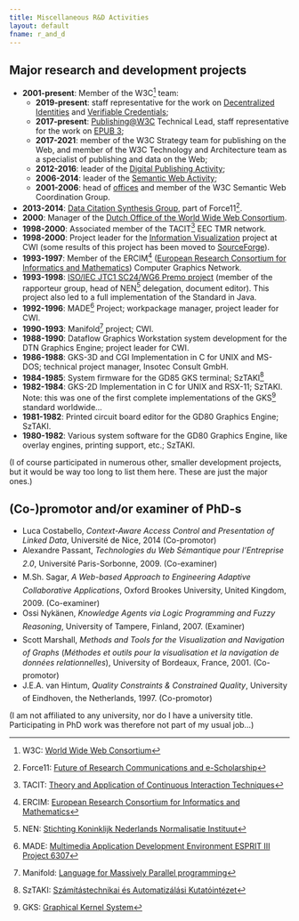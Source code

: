 ```yaml
---
title: Miscellaneous R&D Activities
layout: default
fname: r_and_d
---
```



## Major research and development projects

* **2001-present**: Member of the W3C[^1] team:
    * **2019-present**: staff representative for the work on [Decentralized Identities](https://www.w3.org/2019/did-wg/) and [Verifiable Credentials](https://www.w3.org/2017/vc/WG/); 
    * **2017-present**: [Publishing@W3C](http://www.w3.org/publishing/) Technical Lead, staff representative for the work on [EPUB 3](https://www.w3.org//publishing/groups/epub-wg/);
    * **2017-2021**: member of the W3C Strategy team for publishing on the Web, and member of the W3C Technology and Architecture team as a specialist of publishing and data on the Web;
    * **2012-2016**: leader of the [Digital Publishing Activity](http://www.w3.org/dpub/);
    * **2006-2014**: leader of the [Semantic Web Activity](http://www.w3.org/2001/sw/);
    * **2001-2006**: head of [offices](http://www.w3.org/Consortium/Offices/) and member of the W3C Semantic Web Coordination Group.
* **2013-2014**: [Data Citation Synthesis Group](http://www.force11.org/node/4785), part of Force11[^2].
* **2000**: Manager of the [Dutch Office of the World Wide Web Consortium](http://www.w3c.nl/).
* **1998-2000**: Associated member of the TACIT[^3]  EEC TMR network.
* **1998-2000**: Project leader for the [Information Visualization](http://www.cwi.nl/projects/InfoVisu/) project at CWI (some results of this project has been moved to [SourceForge](http://gvf.sourceforge.net/)).
* **1993-1997**: Member of the ERCIM[^4] ([European Research Consortium for Informatics and Mathematics](http://www-ercim.inria.fr/)) Computer Graphics Network.
* **1993-1998**: [ISO/IEC JTC1 SC24/WG6 Premo project](http://www.bsi.org.uk/sc24/) (member of the rapporteur group, head of NEN[^5] delegation, document editor). This project also led to a full implementation of the Standard in Java.
* **1992-1996**: MADE[^6] Project; workpackage manager, project leader for CWI.
* **1990-1993**: Manifold[^7] project; CWI.
* **1988-1990**: Dataflow Graphics Workstation system development for the DTN Graphics Engine; project leader for CWI.
* **1986-1988**: GKS-3D and CGI Implementation in C for UNIX and MS-DOS; technical project manager, Insotec Consult GmbH.
* **1984-1985**: System firmware for the GD85 GKS terminal; SzTAKI[^8]
* **1982-1984**: GKS-2D Implementation in C for UNIX and RSX-11; SzTAKI. Note: this was one of the first complete implementations of the GKS[^9] standard worldwide…
* **1981-1982**: Printed circuit board editor for the GD80 Graphics Engine; SzTAKI.
* **1980-1982**: Various system software for the GD80 Graphics Engine, like overlay engines, printing support, etc.; SzTAKI.

(I of course participated in numerous other, smaller development projects, but it would be way too long to list them here. These are just the major ones.)

## (Co-)promotor and/or examiner of PhD-s

* Luca Costabello, *Context-Aware Access Control and Presentation of Linked Data*, Université de Nice, 2014 (Co-promotor)
* Alexandre Passant, *Technologies du Web Sémantique pour l’Entreprise 2.0*, Université Paris-Sorbonne, 2009. (Co-examiner)
* M.Sh. Sagar, *A Web-based Approach to Engineering Adaptive Collaborative Applications*, Oxford Brookes University, United Kingdom, 2009. (Co-examiner)
* Ossi Nykänen, *Knowledge Agents via Logic Programming and Fuzzy Reasoning*, University of Tampere, Finland, 2007. (Examiner)
* Scott Marshall, *Methods and Tools for the Visualization and Navigation of Graphs* (*Méthodes et outils pour la visualisation et la navigation de données relationnelles*), University of Bordeaux, France, 2001. (Co-promotor)
* J.E.A. van Hintum, *Quality Constraints & Constrained Quality*, University of Eindhoven, the Netherlands, 1997. (Co-promotor)

(I am not affiliated to any university, nor do I have a university title. Participating in PhD work was therefore not part of my usual job…)

[^1]: W3C: [World Wide Web Consortium](https://www.w3.org/)
[^2]: Force11: [Future of Research Communications and e-Scholarship](https://www.force11.org)
[^3]: TACIT: [Theory and Application of Continuous Interaction Techniques](http://kazan.cnuce.cnr.it/TACIT/TACIThome.html)
[^4]: ERCIM: [European Research Consortium for Informatics and Mathematics](https://www.ercim.eu)
[^5]: NEN: [Stichting Koninklijk Nederlands Normalisatie Instituut](https://www.nen.nl/en/)
[^6]: MADE: [Multimedia Application Development Environment ESPRIT III Project 6307](http://www.cwi.nl/cwi/projects/made.html)
[^7]: Manifold: [Language for Massively Parallel programming](http://www.cwi.nl/cwi/projects/manifold.html)
[^8]: SzTAKI: [Számítástechnikai és Automatizálási Kutatóintézet](https://www.sztaki.hu/en)
[^9]: GKS: [Graphical Kernel System](https://en.wikipedia.org/wiki/Graphical_Kernel_System)

